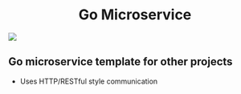 <center><h1>Go Microservice</h1></center>
<img src="https://travis-ci.com/stephenrh/redesigned-tribble.svg?branch=master">

## Go microservice template for other projects
- Uses HTTP/RESTful style communication
